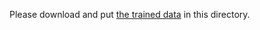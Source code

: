 Please download and put [the trained data](https://nihcc.box.com/s/p2ivp7llqajelnamofocgy0wujui51vn) in this directory.
